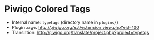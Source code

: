 # Piwigo Colored Tags

* Internal name: `typetags` (directory name in `plugins/`)
* Plugin page: http://piwigo.org/ext/extension_view.php?eid=166
* Translation: http://piwigo.org/translate/project.php?project=typetgs
